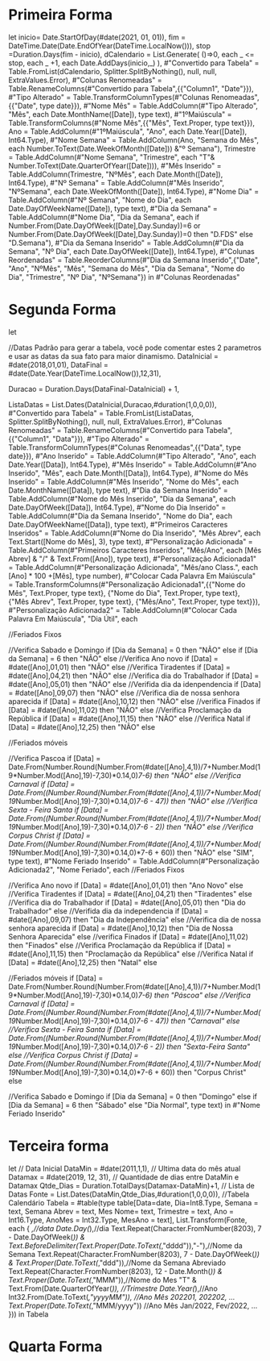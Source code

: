 # Primeira Forma

let
  inicio= Date.StartOfDay(#date(2021, 01, 01)),
  fim = DateTime.Date(Date.EndOfYear(DateTime.LocalNow())),
  stop =Duration.Days(fim - inicio),
  dCalendario = List.Generate(
  ()=>0,
  each _ <= stop,
  each _ +1,
  each Date.AddDays(inicio,_)
  ),
  #"Convertido para Tabela" = Table.FromList(dCalendario, Splitter.SplitByNothing(), null, null, ExtraValues.Error),
  #"Colunas Renomeadas" = Table.RenameColumns(#"Convertido para Tabela",{{"Column1", "Date"}}),
  #"Tipo Alterado" = Table.TransformColumnTypes(#"Colunas Renomeadas",{{"Date", type date}}),
  #"Nome Mês" = Table.AddColumn(#"Tipo Alterado", "Mês", each Date.MonthName([Date]), type text),
  #"1ºMaiúscula" = Table.TransformColumns(#"Nome Mês",{{"Mês", Text.Proper, type text}}),
  Ano = Table.AddColumn(#"1ºMaiúscula", "Ano", each Date.Year([Date]), Int64.Type),
  #"Nome Semana" = Table.AddColumn(Ano, "Semana do Mês", each Number.ToText(Date.WeekOfMonth([Date])) &"º Semana"),
  Trimestre = Table.AddColumn(#"Nome Semana", "Trimestre", each "T"& Number.ToText(Date.QuarterOfYear([Date]))),
  #"Mês Inserido" = Table.AddColumn(Trimestre, "NºMês", each Date.Month([Date]), Int64.Type),
  #"Nº Semana" = Table.AddColumn(#"Mês Inserido", "NºSemana", each Date.WeekOfMonth([Date]), Int64.Type),
  #"Nome Dia" = Table.AddColumn(#"Nº Semana", "Nome do Dia", each Date.DayOfWeekName([Date]), type text),
  #"Dia da Semana" = Table.AddColumn(#"Nome Dia", "Dia da Semana", each if Number.From(Date.DayOfWeek([Date],Day.Sunday))=6 or Number.From(Date.DayOfWeek([Date],Day.Sunday))=0 then "D.FDS" else "D.Semana"),
  #"Dia da Semana Inserido" = Table.AddColumn(#"Dia da Semana", "Nº Dia", each Date.DayOfWeek([Date]), Int64.Type),
  #"Colunas Reordenadas" = Table.ReorderColumns(#"Dia da Semana Inserido",{"Date", "Ano", "NºMês", "Mês", "Semana do Mês", "Dia da Semana", "Nome do Dia", "Trimestre", "Nº Dia", "NºSemana"})
in
  #"Colunas Reordenadas"
  
  
# Segunda Forma

let

//Datas Padrão para gerar a tabela, você pode comentar estes 2 parametros e usar as datas da sua fato para maior dinamismo.
DataInicial = #date(2018,01,01),
DataFinal = #date(Date.Year(DateTime.LocalNow()),12,31),


Duracao = Duration.Days(DataFinal-DataInicial) + 1,

ListaDatas = List.Dates(DataInicial,Duracao,#duration(1,0,0,0)),
    #"Convertido para Tabela" = Table.FromList(ListaDatas, Splitter.SplitByNothing(), null, null, ExtraValues.Error),
    #"Colunas Renomeadas" = Table.RenameColumns(#"Convertido para Tabela",{{"Column1", "Data"}}),
    #"Tipo Alterado" = Table.TransformColumnTypes(#"Colunas Renomeadas",{{"Data", type date}}),
    #"Ano Inserido" = Table.AddColumn(#"Tipo Alterado", "Ano", each Date.Year([Data]), Int64.Type),
    #"Mês Inserido" = Table.AddColumn(#"Ano Inserido", "Mês", each Date.Month([Data]), Int64.Type),
    #"Nome do Mês Inserido" = Table.AddColumn(#"Mês Inserido", "Nome do Mês", each Date.MonthName([Data]), type text),
    #"Dia da Semana Inserido" = Table.AddColumn(#"Nome do Mês Inserido", "Dia da Semana", each Date.DayOfWeek([Data]), Int64.Type),
    #"Nome do Dia Inserido" = Table.AddColumn(#"Dia da Semana Inserido", "Nome do Dia", each Date.DayOfWeekName([Data]), type text),
    #"Primeiros Caracteres Inseridos" = Table.AddColumn(#"Nome do Dia Inserido", "Mês Abrev", each Text.Start([Nome do Mês], 3), type text),
    #"Personalização Adicionada" = Table.AddColumn(#"Primeiros Caracteres Inseridos", "Mês/Ano", each [Mês Abrev] & "/" & Text.From([Ano]), type text),
    #"Personalização Adicionada1" = Table.AddColumn(#"Personalização Adicionada", "Mês/ano Class.", each [Ano] * 100 +[Mês], type number),
    #"Colocar Cada Palavra Em Maiúscula" = Table.TransformColumns(#"Personalização Adicionada1",{{"Nome do Mês", Text.Proper, type text}, {"Nome do Dia", Text.Proper, type text}, {"Mês Abrev", Text.Proper, type text}, {"Mês/Ano", Text.Proper, type text}}),
    #"Personalização Adicionada2" = Table.AddColumn(#"Colocar Cada Palavra Em Maiúscula", "Dia Útil", each 

//Feriados Fixos

//Verifica Sabado e Domingo
if [Dia da Semana] = 0 then "NÃO" else
if [Dia da Semana] = 6 then "NÃO" else
//Verifica Ano novo
if [Data] = #date([Ano],01,01) then "NÃO" else
//Verifica Tiradentes
if [Data] = #date([Ano],04,21) then "NÃO" else
//Verifica dia do Trabalhador
if [Data] = #date([Ano],05,01) then "NÃO" else
//Verifida dia da idenpendencia
if [Data] = #date([Ano],09,07) then "NÃO" else
//Verifica dia de nossa senhora aparecida
if [Data] = #date([Ano],10,12) then "NÃO" else
//verifica Finados
if [Data] = #date([Ano],11,02) then "NÃO" else
//Verifica Proclamação da República
if [Data] = #date([Ano],11,15) then "NÃO" else
//Verifica Natal
if [Data] = #date([Ano],12,25) then "NÃO" else

//Feriados móveis

//Verifica Pascoa 
if [Data] = Date.From(Number.Round(Number.From(#date([Ano],4,1))/7+Number.Mod(19*Number.Mod([Ano],19)-7,30)*0.14,0)*7-6) then "NÃO" else
//Verifica Carnaval
if [Data] = Date.From((Number.Round(Number.From(#date([Ano],4,1))/7+Number.Mod(19*Number.Mod([Ano],19)-7,30)*0.14,0)*7-6 - 47)) then "NÃO" else
//Verifica Sexta - Feira Santa 
if [Data] = Date.From((Number.Round(Number.From(#date([Ano],4,1))/7+Number.Mod(19*Number.Mod([Ano],19)-7,30)*0.14,0)*7-6 - 2)) then "NÃO" else 
//Verifica Corpus Christ
if [Data] = Date.From((Number.Round(Number.From(#date([Ano],4,1))/7+Number.Mod(19*Number.Mod([Ano],19)-7,30)*0.14,0)*7-6 + 60)) then "NÃO" else "SIM", type text),
    #"Nome Feriado Inserido" = Table.AddColumn(#"Personalização Adicionada2", "Nome Feriado", each //Feriados Fixos


//Verifica Ano novo
if [Data] = #date([Ano],01,01) then "Ano Novo" else
//Verifica Tiradentes
if [Data] = #date([Ano],04,21) then "Tiradentes" else
//Verifica dia do Trabalhador
if [Data] = #date([Ano],05,01) then "Dia do Trabalhador" else
//Verifida dia da independencia
if [Data] = #date([Ano],09,07) then "Dia da Independência" else
//Verifica dia de nossa senhora aparecida
if [Data] = #date([Ano],10,12) then "Dia de Nossa Senhora Aparecida" else
//verifica Finados
if [Data] = #date([Ano],11,02) then "Finados" else
//Verifica Proclamação da República
if [Data] = #date([Ano],11,15) then "Proclamação da República" else
//Verifica Natal
if [Data] = #date([Ano],12,25) then "Natal" else

//Feriados móveis
if [Data] = Date.From(Number.Round(Number.From(#date([Ano],4,1))/7+Number.Mod(19*Number.Mod([Ano],19)-7,30)*0.14,0)*7-6) then "Páscoa" else
//Verifica Carnaval
if [Data] = Date.From((Number.Round(Number.From(#date([Ano],4,1))/7+Number.Mod(19*Number.Mod([Ano],19)-7,30)*0.14,0)*7-6 - 47)) then "Carnaval" else
//Verifica Sexta - Feira Santa 
if [Data] = Date.From((Number.Round(Number.From(#date([Ano],4,1))/7+Number.Mod(19*Number.Mod([Ano],19)-7,30)*0.14,0)*7-6 - 2)) then "Sexta-Feira Santa" else 
//Verifica Corpus Christ
if [Data] = Date.From((Number.Round(Number.From(#date([Ano],4,1))/7+Number.Mod(19*Number.Mod([Ano],19)-7,30)*0.14,0)*7-6 + 60)) then "Corpus Christ" else


//Verifica Sabado e Domingo
if [Dia da Semana] = 0 then "Domingo" else
if [Dia da Semana] = 6 then "Sábado" else "Dia Normal", type text)
in
    #"Nome Feriado Inserido"
    

# Terceira forma

let
	// Data Inicial
	DataMin = #date(2011,1,1),
	// Ultima data do mês atual
	Datamax = #date(2019, 12, 31),
	// Quantidade de dias entre DataMin e Datamax
	Qtde_Dias = Duration.TotalDays(Datamax-DataMin)+1,
	// Lista de Datas
	Fonte = List.Dates(DataMin,Qtde_Dias,#duration(1,0,0,0)),
	//Tabela Calendário
	Tabela = #table(type table[Data=date, Dia=Int8.Type,  Semana = text, Semana Abrev = text, Mes Nome= text, Trimestre = text,  Ano = Int16.Type, AnoMes = Int32.Type, MesAno = text],
	List.Transform(Fonte, each {
		_,//data
		Date.Day(_),//dia
		Text.Repeat(Character.FromNumber(8203), 7 - Date.DayOfWeek(_)) & Text.BeforeDelimiter(Text.Proper(Date.ToText(_,"dddd")),"-"),//Nome da Semana
			Text.Repeat(Character.FromNumber(8203), 7 - Date.DayOfWeek(_)) & Text.Proper(Date.ToText(_,"ddd")),//Nome da Semana Abreviado
		Text.Repeat(Character.FromNumber(8203), 12 - Date.Month(_)) & Text.Proper(Date.ToText(_,"MMM")),//Nome do Mes
		"T" & Text.From(Date.QuarterOfYear(_)), //Trimestre
		Date.Year(_),//Ano
		Int32.From(Date.ToText(_,"yyyyMM")), //Ano Mês 202201, 202202, ...
			Text.Proper(Date.ToText(_,"MMM/yyyy")) //Ano Mês Jan/2022, Fev/2022, ...
		}))
in
	Tabela

# Quarta Forma

